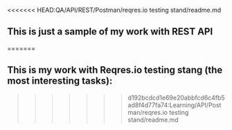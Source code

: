<<<<<<< HEAD:QA/API/REST/Postman/reqres.io testing stand/readme.md
## This is just a sample of my work with REST API
=======
## This is my work with Reqres.io testing stang (the most interesting tasks): 
>>>>>>> d192bcdcd1e69e20abbfcd6c4fb5ad8f4d77fa74:Learning/API/Postman/reqres.io testing stand/readme.md

